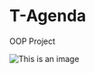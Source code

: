# T-Agenda
OOP Project

![This is an image](https://drive.google.com/file/d/1F6cJ1CMSGmC9QKF8Eel7MJ-u5GOyBPWI/view)



